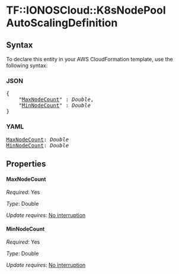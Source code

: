 # TF::IONOSCloud::K8sNodePool AutoScalingDefinition

## Syntax

To declare this entity in your AWS CloudFormation template, use the following syntax:

### JSON

<pre>
{
    "<a href="#maxnodecount" title="MaxNodeCount">MaxNodeCount</a>" : <i>Double</i>,
    "<a href="#minnodecount" title="MinNodeCount">MinNodeCount</a>" : <i>Double</i>
}
</pre>

### YAML

<pre>
<a href="#maxnodecount" title="MaxNodeCount">MaxNodeCount</a>: <i>Double</i>
<a href="#minnodecount" title="MinNodeCount">MinNodeCount</a>: <i>Double</i>
</pre>

## Properties

#### MaxNodeCount

_Required_: Yes

_Type_: Double

_Update requires_: [No interruption](https://docs.aws.amazon.com/AWSCloudFormation/latest/UserGuide/using-cfn-updating-stacks-update-behaviors.html#update-no-interrupt)

#### MinNodeCount

_Required_: Yes

_Type_: Double

_Update requires_: [No interruption](https://docs.aws.amazon.com/AWSCloudFormation/latest/UserGuide/using-cfn-updating-stacks-update-behaviors.html#update-no-interrupt)

